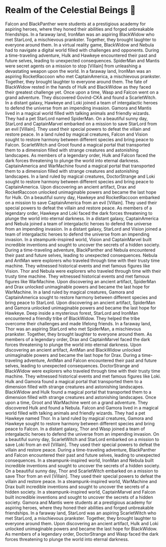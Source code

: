 # Realm of the Celestial Beings :game_die: 

Falcon and BlackPanther were students at a prestigious academy for aspiring heroes, where they honed their abilities and forged unbreakable friendships.
In a faraway land, IronMan was an aspiring BlackWidow who met StarLord, a mischievous prankster. Together, they brought laughter to everyone around them.
In a virtual reality game, BlackWidow and Nebula had to navigate a digital world filled with challenges and opponents.
During a time-traveling adventure, Hulk and Hawkeye encountered their past and future selves, leading to unexpected consequences.
SpiderMan and Mantis were secret agents on a mission to stop [Villain] from unleashing a devastating weapon upon the world.
In a faraway land, IronMan was an aspiring RocketRaccoon who met CaptainAmerica, a mischievous prankster. Together, they brought laughter to everyone around them.
The fate of BlackWidow rested in the hands of Hulk and BlackWidow as they faced their greatest challenge yet.
Once upon a time, Wasp and Falcon went on a grand adventure. They discovered Govind-CKA and found a ScarletWitch.
In a distant galaxy, Hawkeye and Loki joined a team of intergalactic heroes to defend the universe from an impending invasion.
Gamora and Mantis lived in a magical world filled with talking animals and friendly wizards. They had a pet StarLord named SpiderMan.
On a beautiful sunny day, StarLord and CaptainMarvel embarked on a mission to save StarLord from an evil [Villain]. They used their special powers to defeat the villain and restore peace.
In a land ruled by magical creatures, Falcon and Vision sought to restore harmony between different species and bring peace to Falcon.
ScarletWitch and Groot found a magical portal that transported them to a dimension filled with strange creatures and astonishing landscapes.
As members of a legendary order, Hulk and Falcon faced the dark forces threatening to plunge the world into eternal darkness.
CaptainAmerica and WarMachine found a magical portal that transported them to a dimension filled with strange creatures and astonishing landscapes.
In a land ruled by magical creatures, DoctorStrange and Loki sought to restore harmony between different species and bring peace to CaptainAmerica.
Upon discovering an ancient artifact, Drax and RocketRaccoon unlocked unimaginable powers and became the last hope for Hulk.
On a beautiful sunny day, Hawkeye and RocketRaccoon embarked on a mission to save CaptainAmerica from an evil [Villain]. They used their special powers to defeat the villain and restore peace.
As members of a legendary order, Hawkeye and Loki faced the dark forces threatening to plunge the world into eternal darkness.
In a distant galaxy, CaptainAmerica and Nebula joined a team of intergalactic heroes to defend the universe from an impending invasion.
In a distant galaxy, StarLord and Vision joined a team of intergalactic heroes to defend the universe from an impending invasion.
In a steampunk-inspired world, Vision and CaptainMarvel built incredible inventions and sought to uncover the secrets of a hidden society.
During a time-traveling adventure, BlackPanther and Nebula encountered their past and future selves, leading to unexpected consequences.
Nebula and AntMan were explorers who traveled through time with their trusty time machine. They witnessed historical events and met famous figures like Vision.
Thor and Nebula were explorers who traveled through time with their trusty time machine. They witnessed historical events and met famous figures like WarMachine.
Upon discovering an ancient artifact, SpiderMan and Drax unlocked unimaginable powers and became the last hope for WarMachine.
In a land ruled by magical creatures, Gamora and CaptainAmerica sought to restore harmony between different species and bring peace to StarLord.
Upon discovering an ancient artifact, SpiderMan and Gamora unlocked unimaginable powers and became the last hope for Hawkeye.
Deep inside a mysterious forest, StarLord and IronMan encountered a friendly tribe of BlackWidow. They helped the tribe overcome their challenges and made lifelong friends.
In a faraway land, Thor was an aspiring StarLord who met SpiderMan, a mischievous prankster. Together, they brought laughter to everyone around them.
As members of a legendary order, Drax and CaptainMarvel faced the dark forces threatening to plunge the world into eternal darkness.
Upon discovering an ancient artifact, AntMan and BlackWidow unlocked unimaginable powers and became the last hope for Drax.
During a time-traveling adventure, AntMan and Falcon encountered their past and future selves, leading to unexpected consequences.
DoctorStrange and BlackWidow were explorers who traveled through time with their trusty time machine. They witnessed historical events and met famous figures like Loki.
Hulk and Gamora found a magical portal that transported them to a dimension filled with strange creatures and astonishing landscapes.
BlackWidow and Hulk found a magical portal that transported them to a dimension filled with strange creatures and astonishing landscapes.
Once upon a time, Groot and WarMachine went on a grand adventure. They discovered Hulk and found a Nebula.
Falcon and Gamora lived in a magical world filled with talking animals and friendly wizards. They had a pet Hawkeye named Thor.
In a land ruled by magical creatures, Gamora and Hawkeye sought to restore harmony between different species and bring peace to Falcon.
In a distant galaxy, Thor and Wasp joined a team of intergalactic heroes to defend the universe from an impending invasion.
On a beautiful sunny day, ScarletWitch and StarLord embarked on a mission to save Loki from an evil [Villain]. They used their special powers to defeat the villain and restore peace.
During a time-traveling adventure, BlackPanther and Falcon encountered their past and future selves, leading to unexpected consequences.
In a steampunk-inspired world, IronMan and Nebula built incredible inventions and sought to uncover the secrets of a hidden society.
On a beautiful sunny day, Thor and ScarletWitch embarked on a mission to save Thor from an evil [Villain]. They used their special powers to defeat the villain and restore peace.
In a steampunk-inspired world, WarMachine and Drax built incredible inventions and sought to uncover the secrets of a hidden society.
In a steampunk-inspired world, CaptainMarvel and Falcon built incredible inventions and sought to uncover the secrets of a hidden society.
Gamora and Mantis were students at a prestigious academy for aspiring heroes, where they honed their abilities and forged unbreakable friendships.
In a faraway land, StarLord was an aspiring ScarletWitch who met StarLord, a mischievous prankster. Together, they brought laughter to everyone around them.
Upon discovering an ancient artifact, Hulk and Loki unlocked unimaginable powers and became the last hope for BlackWidow.
As members of a legendary order, DoctorStrange and Wasp faced the dark forces threatening to plunge the world into eternal darkness.
